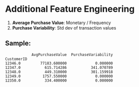# Additional Feature Engineering

1. **Average Purchase Value**: Monetary / Frequency
2. **Purchase Variability**: Std dev of transaction values

## Sample:
```
            AvgPurchaseValue  PurchaseVariability
CustomerID                                       
12346.0         77183.600000             0.000000
12347.0           615.714286           341.070789
12348.0           449.310000           301.159918
12349.0          1757.550000             0.000000
12350.0           334.400000             0.000000
```
